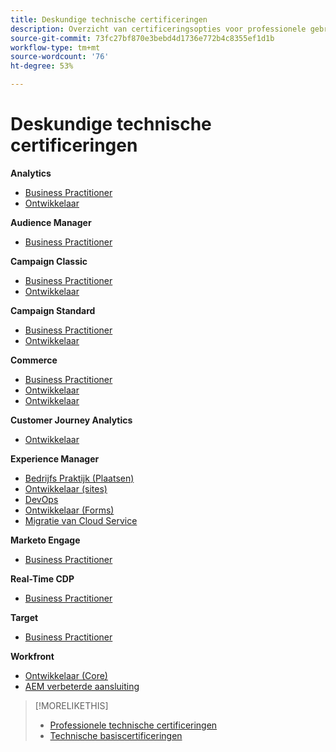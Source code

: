 ```yaml
---
title: Deskundige technische certificeringen
description: Overzicht van certificeringsopties voor professionele gebruikers
source-git-commit: 73fc27bf870e3bebd4d1736e772b4c8355ef1d1b
workflow-type: tm+mt
source-wordcount: '76'
ht-degree: 53%

---
```


# Deskundige technische certificeringen

**Analytics**

* [Business Practitioner](/help/certifications/aa/aa-e-business.md) <!--AD0-E208-->
* [Ontwikkelaar](/help/certifications/aa/aa-e-developer.md) <!--AD0-E209-->

**Audience Manager**

* [Business Practitioner](/help/certifications/aam/aam-e-business.md) <!--AD0-E457-->

**Campaign Classic**

* [Business Practitioner](/help/certifications/acc/acc-e-business.md) <!--AD0-E327-->
* [Ontwikkelaar](/help/certifications/acc/acc-e-developer.md) <!--AD0-E330-->

**Campaign Standard**

* [Business Practitioner](/help/certifications/acs/acs-e-business.md) <!--AD0-E307-->
* [Ontwikkelaar](/help/certifications/acs/acs-e-developer.md) <!--AD0-E306-->

**Commerce**

* [Business Practitioner](/help/certifications/ac/ac-e-business.md) <!--AD0-E708-->
* [Ontwikkelaar](/help/certifications/ac/ac-e-developer.md) <!--AD0-E716-->
* [Ontwikkelaar](/help/certifications/ac/ac-e-fedeveloper.md) <!--AD0-E710-->

**Customer Journey Analytics**

* [Ontwikkelaar](/help/certifications/acja/acja-e-developer.md) <!--AD0-E604-->

**Experience Manager**

* [Bedrijfs Praktijk (Plaatsen)](/help/certifications/aem/aem-sites-e-business.md) <!--AD0-E121-->
* [Ontwikkelaar (sites)](/help/certifications/aem/aem-sites-e-developer.md) <!--AD0-E134-->
* [DevOps](/help/certifications/aem/aem-devops-e-engineer.md) <!--AD0-E124-->
* [Ontwikkelaar (Forms)](/help/certifications/aem/aem-forms-e-developer.md) <!--AD0-E125-->
* [Migratie van Cloud Service](/help/certifications/aem/aem-cs-e-migration.md) <!--AD0-E136-->

**Marketo Engage**

* [Business Practitioner](/help/certifications/ame/ame-e-business.md) <!--AD0-E559-->

**Real-Time CDP**

* [Business Practitioner](/help/certifications/rtcdp/rtcdp-p-business.md) <!--AD0-E602-->

**Target**

* [Business Practitioner](/help/certifications/at/at-e-business.md) <!--AD0-E406-->

**Workfront**

* [Ontwikkelaar (Core)](/help/certifications/aw/aw-core-e-developer.md) <!--AD0-E904-->
* [AEM verbeterde aansluiting](/help/certifications/aw/aw-aem-e-connector.md) <!--AD0-E906-->

>[!MORELIKETHIS]
>
>* [Professionele technische certificeringen](professional.md)
>* [Technische basiscertificeringen](master.md)
